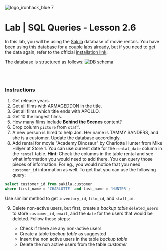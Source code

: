 ![logo_ironhack_blue 7](https://user-images.githubusercontent.com/23629340/40541063-a07a0a8a-601a-11e8-91b5-2f13e4e6b441.png)

# Lab | SQL Queries - Lesson 2.6

In this lab, you will be using the [Sakila](https://dev.mysql.com/doc/sakila/en/) database of movie rentals. You have been using this database for a couple labs already, but if you need to get the data again, refer to the official [installation link](https://dev.mysql.com/doc/sakila/en/sakila-installation.html).

The database is structured as follows:
![DB schema](https://education-team-2020.s3-eu-west-1.amazonaws.com/data-analytics/database-sakila-schema.png)

<br><br>

### Instructions

1. Get release years.
2. Get all films with ARMAGEDDON in the title.
3. Get all films which title ends with APOLLO.
4. Get 10 the longest films.
5. How many films include **Behind the Scenes** content?
6. Drop column `picture` from `staff`.
7. A new person is hired to help Jon. Her name is TAMMY SANDERS, and she is a customer. Update the database accordingly.
8. Add rental for movie "Academy Dinosaur" by Charlotte Hunter from Mike Hillyer at Store 1. You can use current date for the `rental_date` column in the `rental` table.
   **Hint**: Check the columns in the table rental and see what information you would need to add there. You can query those pieces of information. For eg., you would notice that you need `customer_id` information as well. To get that you can use the following query:

```sql
select customer_id from sakila.customer
where first_name = 'CHARLOTTE' and last_name = 'HUNTER';
```

Use similar method to get `inventory_id`, `film_id`, and `staff_id`.

9. Delete non-active users, but first, create a _backup table_ `deleted_users` to store `customer_id`, `email`, and the `date` for the users that would be deleted. Follow these steps:

   - Check if there are any non-active users
   - Create a table _backup table_ as suggested
   - Insert the non active users in the table _backup table_
   - Delete the non active users from the table _customer_
